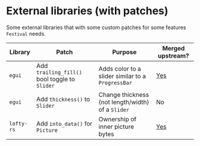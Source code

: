 # External libraries (with patches)

Some external libraries that with some custom patches for some features `Festival` needs.

| Library    | Patch | Purpose | Merged upstream? |
|------------|-------|---------|------------------|
| `egui`     | Add `trailing_fill()` bool toggle to `Slider` | Adds color to a slider similar to a `ProgressBar` | [Yes](https://github.com/emilk/egui/pull/2660)
| `egui`     | Add `thickness()` to `Slider` | Change thickness (not length/width) of a `Slider` | No
| `lofty-rs` | Add `into_data()` for `Picture` | Ownership of inner picture bytes | [Yes](https://github.com/Serial-ATA/lofty-rs/pull/173)

